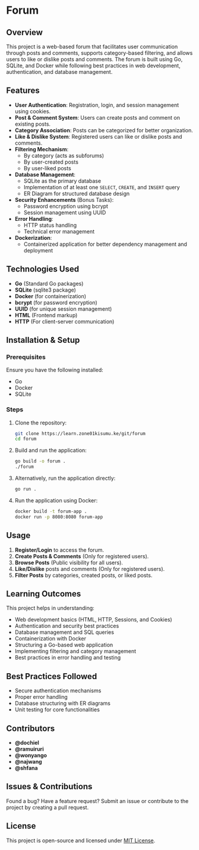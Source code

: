 # Forum

## Overview
This project is a web-based forum that facilitates user communication through posts and comments, supports category-based filtering, and allows users to like or dislike posts and comments. The forum is built using Go, SQLite, and Docker while following best practices in web development, authentication, and database management.

## Features
- **User Authentication**: Registration, login, and session management using cookies.
- **Post & Comment System**: Users can create posts and comment on existing posts.
- **Category Association**: Posts can be categorized for better organization.
- **Like & Dislike System**: Registered users can like or dislike posts and comments.
- **Filtering Mechanism**:
  - By category (acts as subforums)
  - By user-created posts
  - By user-liked posts
- **Database Management**:
  - SQLite as the primary database
  - Implementation of at least one `SELECT`, `CREATE`, and `INSERT` query
  - ER Diagram for structured database design
- **Security Enhancements** (Bonus Tasks):
  - Password encryption using bcrypt
  - Session management using UUID
- **Error Handling**:
  - HTTP status handling
  - Technical error management
- **Dockerization**:
  - Containerized application for better dependency management and deployment

## Technologies Used
- **Go** (Standard Go packages)
- **SQLite** (sqlite3 package)
- **Docker** (for containerization)
- **bcrypt** (for password encryption)
- **UUID** (for unique session management)
- **HTML** (Frontend markup)
- **HTTP** (For client-server communication)

## Installation & Setup
### Prerequisites
Ensure you have the following installed:
- Go
- Docker
- SQLite

### Steps
1. Clone the repository:
   ```sh
   git clone https://learn.zone01kisumu.ke/git/forum
   cd forum
   ```
2. Build and run the application:
   ```sh
   go build -o forum .
   ./forum
   ```
3. Alternatively, run the application directly:
   ```sh
   go run .
   ```
4. Run the application using Docker:
   ```sh
   docker build -t forum-app .
   docker run -p 8080:8080 forum-app
   ```

## Usage
1. **Register/Login** to access the forum.
2. **Create Posts & Comments** (Only for registered users).
3. **Browse Posts** (Public visibility for all users).
4. **Like/Dislike** posts and comments (Only for registered users).
5. **Filter Posts** by categories, created posts, or liked posts.

## Learning Outcomes
This project helps in understanding:
- Web development basics (HTML, HTTP, Sessions, and Cookies)
- Authentication and security best practices
- Database management and SQL queries
- Containerization with Docker
- Structuring a Go-based web application
- Implementing filtering and category management
- Best practices in error handling and testing


## Best Practices Followed
- Secure authentication mechanisms
- Proper error handling
- Database structuring with ER diagrams
- Unit testing for core functionalities

## Contributors
- **@dochiel**
- **@ramuiruri**
- **@wonyango**
- **@najwang**
- **@shfana**

## Issues & Contributions
Found a bug? Have a feature request? Submit an issue or contribute to the project by creating a pull request.

## License
This project is open-source and licensed under [MIT License](LICENSE).
